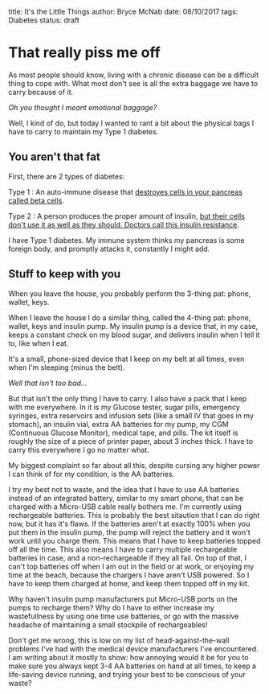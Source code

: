 title: It's the Little Things
author: Bryce McNab
date: 08/10/2017
tags: Diabetes
status: draft

# That really piss me off

As most people should know, living with a chronic disease can be a difficult thing to cope with. What most don't see is all the extra baggage we have to carry because of it.

*Oh you thought I meant emotional baggage?*

Well, I kind of do, but today I wanted to rant a bit about the physical bags I have to carry to maintain my Type 1 diabetes.

## You aren't that fat

First, there are 2 types of diabetes:

Type 1
: An auto-immune disease that [destroyes cells in your pancreas called beta cells](http://www.webmd.com/diabetes/type-1-diabetes-guide/type-1-diabetes#1).

Type 2
: A person produces the proper amount of insulin, [but their cells don't use it as well as they should. Doctors call this insulin resistance](http://www.webmd.com/diabetes/type-2-diabetes-guide/type-2-diabetes#1).

I have Type 1 diabetes. My immune system thinks my pancreas is some foreign body, and promptly attacks it, constantly I might add.

## Stuff to keep with you

When you leave the house, you probably perform the 3-thing pat: phone, wallet, keys.

When I leave the house I do a similar thing, called the 4-thing pat: phone, wallet, keys and insulin pump. My insulin pump is a device that, in my case, keeps a constant check on my blood sugar, and delivers insulin when I tell it to, like when I eat.

It's a small, phone-sized device that I keep on my belt at all times, even when I'm sleeping (minus the belt).

*Well that isn't too bad...*

But that isn't the only thing I have to carry. I also have a pack that I keep with me everywhere. In it is my Glucose tester, sugar pills, emergency syringes, extra reservoirs and infusion sets (like a small IV that goes in my stomach), an insulin vial, extra AA batteries for my pump, my CGM (Continuous Glucose Monitor), medical tape, and pills. The kit itself is roughly the size of a piece of printer paper, about 3 inches thick. I have to carry this everywhere I go no matter what.

My biggest complaint so far about all this, despite cursing any higher power I can think of for my condition, is the AA batteries.

I try my best not to waste, and the idea that I have to use AA batteries instead of an integrated battery, similar to my smart phone, that can be charged with a Micro-USB cable really bothers me. I'm currently using rechargeable batteries. This is probably the best sitaution that I can do right now, but it has it's flaws. If the batteries aren't at exactly 100% when you put them in the insulin pump, the pump will reject the battery and it won't work until you charge them. This means that I have to keep batteries topped off all the time. This also means I have to carry multiple rechargeable batteries in case, and a non-rechargeable if they all fail. On top of that, I can't top batteries off when I am out in the field or at work, or enjoying my time at the beach, because the chargers I have aren't USB powered. So I have to keep them charged at home, and keep them topped off in my kit.

Why haven't insulin pump manufacturers put Micro-USB ports on the pumps to recharge them? Why do I have to either increase my wastefullness by using one time use batteries, or go with the massive headache of maintaining a small stockpile of rechargeables!

Don't get me wrong, this is low on my list of head-against-the-wall problems I've had with the medical device manufacturers I've encountered. I am writing about it mostly to show: how annoying would it be for you to make sure you always kept 3-4 AA batteries on hand at all times, to keep a life-saving device running, and trying your best to be conscious of your waste?
